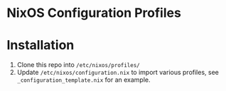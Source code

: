# NixOS Configuration Profiles

# Installation

1. Clone this repo into `/etc/nixos/profiles/`
2. Update `/etc/nixos/configuration.nix` to import various profiles, see
   `_configuration_template.nix` for an example.
